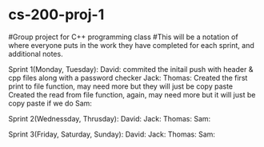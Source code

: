 # cs-200-proj-1
#Group project for C++ programming class
#This will be a notation of where everyone puts in the work they have completed for each sprint, and additional notes.



Sprint 1(Monday, Tuesday):
David: 
commited the initail push with header & cpp files along with a password checker
Jack:
Thomas:
	Created the first print to file function, may need more but
		they will just be copy paste
	Created the read from file function, again, may need more 
		but it will just be copy paste if we do
Sam:


Sprint 2(Wednessday, Thrusday):
David:
Jack:
Thomas:
Sam:

Sprint 3(Friday, Saturday, Sunday):
David:
Jack:
Thomas:
Sam:
